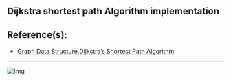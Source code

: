 ## Dijkstra shortest path Algorithm implementation

## Reference(s):
- [Graph Data Structure.Dijkstra’s Shortest Path Algorithm](https://www.youtube.com/watch?v=pVfj6mxhdMw&list=PLPUbh_UILtZViZZvbAMKil_f3Y2I5jFl7&index=1&t=241s)

<hr>

![img](https://res.cloudinary.com/asuelimf/image/upload/v1636916920/ProjectScreenshots/DijkstraAlgo_mprkx2.png)
